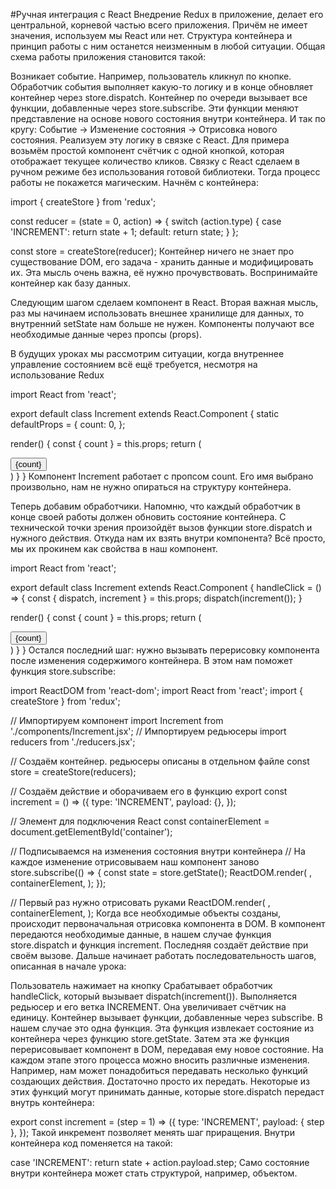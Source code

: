 #Ручная интеграция с React
Внедрение Redux в приложение, делает его центральной, корневой частью всего приложения. Причём не имеет значения, используем мы React или нет. Структура контейнера и принцип работы с ним останется неизменным в любой ситуации. Общая схема работы приложения становится такой:

Возникает событие. Например, пользователь кликнул по кнопке.
Обработчик события выполняет какую-то логику и в конце обновляет контейнер через store.dispatch.
Контейнер по очереди вызывает все функции, добавленные через store.subscribe. Эти функции меняют представление на основе нового состояния внутри контейнера. И так по кругу: Событие -> Изменение состояния -> Отрисовка нового состояния.
Реализуем эту логику в связке с React. Для примера возьмём простой компонент счётчик с одной кнопкой, которая отображает текущее количество кликов. Связку с React сделаем в ручном режиме без использования готовой библиотеки. Тогда процесс работы не покажется магическим. Начнём с контейнера:

import { createStore } from 'redux';

const reducer = (state = 0, action) => {
  switch (action.type) {
    case 'INCREMENT':
      return state + 1;
    default:
      return state;
  }
};

const store = createStore(reducer);
Контейнер ничего не знает про существование DOM, его задача - хранить данные и модифицировать их. Эта мысль очень важна, её нужно прочувствовать. Воспринимайте контейнер как базу данных.

Следующим шагом сделаем компонент в React. Вторая важная мысль, раз мы начинаем использовать внешнее хранилище для данных, то внутренний setState нам больше не нужен. Компоненты получают все необходимые данные через пропсы (props).

В будущих уроках мы рассмотрим ситуации, когда внутреннее управление состоянием всё ещё требуется, несмотря на использование Redux

import React from 'react';

export default class Increment extends React.Component {
  static defaultProps = {
    count: 0,
  };

  render() {
    const { count } = this.props;
    return (
      <div>
        <button>{count}</button>
      </div>
    )
  }
}
Компонент Increment работает с пропсом count. Его имя выбрано произвольно, нам не нужно опираться на структуру контейнера.

Теперь добавим обработчики. Напомню, что каждый обработчик в конце своей работы должен обновить состояние контейнера. С технической точки зрения произойдёт вызов функции store.dispatch и нужного действия. Откуда нам их взять внутри компонента? Всё просто, мы их прокинем как свойства в наш компонент.

import React from 'react';

export default class Increment extends React.Component {
  handleClick = () => {
    const { dispatch, increment } = this.props;
    dispatch(increment());
  }

  render() {
    const { count } = this.props;
    return (
      <div>
        <button onClick={this.handleClick}>{count}</button>
      </div>
    )
  }
}
Остался последний шаг: нужно вызывать перерисовку компонента после изменения содержимого контейнера. В этом нам поможет функция store.subscribe:

import ReactDOM from 'react-dom';
import React from 'react';
import { createStore } from 'redux';

// Импортируем компонент
import Increment from './components/Increment.jsx';
// Импортируем редьюсеры
import reducers from './reducers.jsx';

// Создаём контейнер. редьюсеры описаны в отдельном файле
const store = createStore(reducers);

// Создаём действие и оборачиваем его в функцию
export const increment = () => ({
  type: 'INCREMENT',
  payload: {},
});

// Элемент для подключения React
const containerElement = document.getElementById('container');

// Подписываемся на изменения состояния внутри контейнера
// На каждое изменение отрисовываем наш компонент заново
store.subscribe(() => {
  const state = store.getState();
  ReactDOM.render(
    <Increment dispatch={store.dispatch} count={state} increment={increment} />,
    containerElement,
  );
});


// Первый раз нужно отрисовать руками
ReactDOM.render(
  <Increment dispatch={store.dispatch} increment={increment} />,
  containerElement,
);
Когда все необходимые объекты созданы, происходит первоначальная отрисовка компонента в DOM. В компонент передаются необходимые данные, в нашем случае функция store.dispatch и функция increment. Последняя создаёт действие при своём вызове. Дальше начинает работать последовательность шагов, описанная в начале урока:

Пользователь нажимает на кнопку
Срабатывает обработчик handleClick, который вызывает dispatch(increment()).
Выполняется редьюсер и его ветка INCREMENT. Она увеличивает счётчик на единицу.
Контейнер вызывает функции, добавленные через subscribe. В нашем случае это одна функция.
Эта функция извлекает состояние из контейнера через функцию store.getState.
Затем эта же функция перерисовывает компонент в DOM, передавая ему новое состояние.
На каждом этапе этого процесса можно вносить различные изменения. Например, нам может понадобиться передавать несколько функций создающих действия. Достаточно просто их передать. Некоторые из этих функций могут принимать данные, которые store.dispatch передаст внутрь контейнера:

export const increment = (step = 1) => ({
  type: 'INCREMENT',
  payload: { step },
});
Такой инкремент позволяет менять шаг приращения. Внутри контейнера код поменяется на такой:

case 'INCREMENT':
  return state + action.payload.step;
Само состояние внутри контейнера может стать структурой, например, объектом.